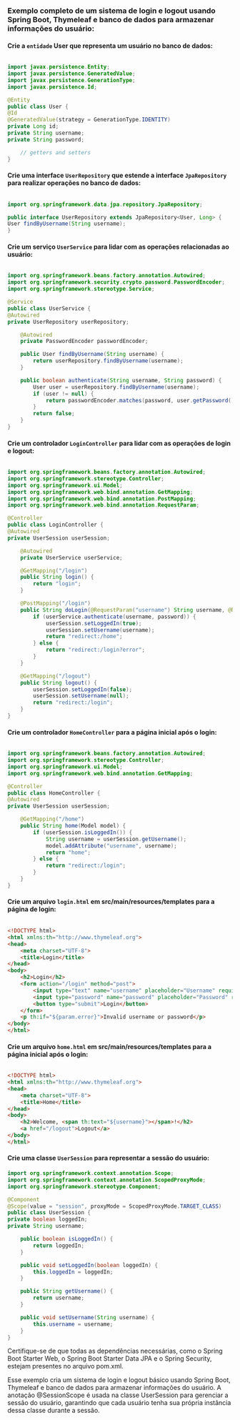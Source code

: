 ### Exemplo completo de um sistema de login e logout usando Spring Boot, Thymeleaf e banco de dados para armazenar informações do usuário:

#### Crie a `entidade` User que representa um usuário no banco de dados:
```java

import javax.persistence.Entity;
import javax.persistence.GeneratedValue;
import javax.persistence.GenerationType;
import javax.persistence.Id;

@Entity
public class User {
@Id
@GeneratedValue(strategy = GenerationType.IDENTITY)
private Long id;
private String username;
private String password;

    // getters and setters
}
```

#### Crie uma interface `UserRepository` que estende a interface `JpaRepository` para realizar operações no banco de dados:

```java

import org.springframework.data.jpa.repository.JpaRepository;

public interface UserRepository extends JpaRepository<User, Long> {
User findByUsername(String username);
}
```

#### Crie um serviço `UserService` para lidar com as operações relacionadas ao usuário:

```java

import org.springframework.beans.factory.annotation.Autowired;
import org.springframework.security.crypto.password.PasswordEncoder;
import org.springframework.stereotype.Service;

@Service
public class UserService {
@Autowired
private UserRepository userRepository;

    @Autowired
    private PasswordEncoder passwordEncoder;

    public User findByUsername(String username) {
        return userRepository.findByUsername(username);
    }

    public boolean authenticate(String username, String password) {
        User user = userRepository.findByUsername(username);
        if (user != null) {
            return passwordEncoder.matches(password, user.getPassword());
        }
        return false;
    }
}
```

#### Crie um controlador `LoginController` para lidar com as operações de login e logout:

```java

import org.springframework.beans.factory.annotation.Autowired;
import org.springframework.stereotype.Controller;
import org.springframework.ui.Model;
import org.springframework.web.bind.annotation.GetMapping;
import org.springframework.web.bind.annotation.PostMapping;
import org.springframework.web.bind.annotation.RequestParam;

@Controller
public class LoginController {
@Autowired
private UserSession userSession;

    @Autowired
    private UserService userService;

    @GetMapping("/login")
    public String login() {
        return "login";
    }

    @PostMapping("/login")
    public String doLogin(@RequestParam("username") String username, @RequestParam("password") String password) {
        if (userService.authenticate(username, password)) {
            userSession.setLoggedIn(true);
            userSession.setUsername(username);
            return "redirect:/home";
        } else {
            return "redirect:/login?error";
        }
    }

    @GetMapping("/logout")
    public String logout() {
        userSession.setLoggedIn(false);
        userSession.setUsername(null);
        return "redirect:/login";
    }
}
```

#### Crie um controlador `HomeController` para a página inicial após o login:

```java

import org.springframework.beans.factory.annotation.Autowired;
import org.springframework.stereotype.Controller;
import org.springframework.ui.Model;
import org.springframework.web.bind.annotation.GetMapping;

@Controller
public class HomeController {
@Autowired
private UserSession userSession;

    @GetMapping("/home")
    public String home(Model model) {
        if (userSession.isLoggedIn()) {
            String username = userSession.getUsername();
            model.addAttribute("username", username);
            return "home";
        } else {
            return "redirect:/login";
        }
    }
}
```

#### Crie um arquivo `login.html` em src/main/resources/templates para a página de login:

```html

<!DOCTYPE html>
<html xmlns:th="http://www.thymeleaf.org">
<head>
    <meta charset="UTF-8">
    <title>Login</title>
</head>
<body>
    <h2>Login</h2>
    <form action="/login" method="post">
        <input type="text" name="username" placeholder="Username" required><br>
        <input type="password" name="password" placeholder="Password" required><br>
        <button type="submit">Login</button>
    </form>
    <p th:if="${param.error}">Invalid username or password</p>
</body>
</html>
```

#### Crie um arquivo `home.html` em src/main/resources/templates para a página inicial após o login:

```html

<!DOCTYPE html>
<html xmlns:th="http://www.thymeleaf.org">
<head>
    <meta charset="UTF-8">
    <title>Home</title>
</head>
<body>
    <h2>Welcome, <span th:text="${username}"></span>!</h2>
    <a href="/logout">Logout</a>
</body>
</html>
```

#### Crie uma classe `UserSession` para representar a sessão do usuário:

```java
import org.springframework.context.annotation.Scope;
import org.springframework.context.annotation.ScopedProxyMode;
import org.springframework.stereotype.Component;

@Component
@Scope(value = "session", proxyMode = ScopedProxyMode.TARGET_CLASS)
public class UserSession {
private boolean loggedIn;
private String username;

    public boolean isLoggedIn() {
        return loggedIn;
    }

    public void setLoggedIn(boolean loggedIn) {
        this.loggedIn = loggedIn;
    }

    public String getUsername() {
        return username;
    }

    public void setUsername(String username) {
        this.username = username;
    }
}
```

Certifique-se de que todas as dependências necessárias, como o Spring Boot Starter Web, o Spring Boot Starter Data JPA e o Spring Security, estejam presentes no arquivo pom.xml.

Esse exemplo cria um sistema de login e logout básico usando Spring Boot, Thymeleaf e banco de dados para armazenar informações do usuário. A anotação @SessionScope é usada na classe UserSession para gerenciar a sessão do usuário, garantindo que cada usuário tenha sua própria instância dessa classe durante a sessão.